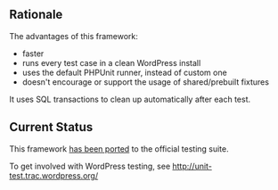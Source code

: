 ## Rationale

The advantages of this framework:

* faster
* runs every test case in a clean WordPress install
* uses the default PHPUnit runner, instead of custom one
* doesn't encourage or support the usage of shared/prebuilt fixtures

It uses SQL transactions to clean up automatically after each test.

## Current Status

This framework [has been ported](http://unit-test.trac.wordpress.org/ticket/42) to the official testing suite.

To get involved with WordPress testing, see http://unit-test.trac.wordpress.org/